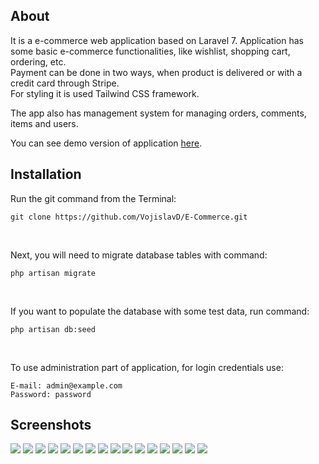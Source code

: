 <h2>About</h2>

<p>It is a e-commerce web application based on Laravel 7. Application has some basic e-commerce functionalities, like wishlist, shopping cart, ordering, etc.<br>
Payment can be done in two ways, when product is delivered or with a credit card through Stripe.<br>
For styling it is used Tailwind CSS framework.</p>

<p>The app also has management system for managing orders, comments, items and users.</p>

<p>You can see demo version of application <a href="https://v-e-commerce-demo.herokuapp.com/">here</a>.</p>

<h2>Installation</h2>

<p>Run the git command from the Terminal:</p>

```
git clone https://github.com/VojislavD/E-Commerce.git
```
<br>
<p>Next, you will need to migrate database tables with command:</p>

```
php artisan migrate
```

<br>
<p>If you want to populate the database with some test data, run command:</p>

```
php artisan db:seed
```

<br>
<p>To use administration part of application, for login credentials use: </p>

```
E-mail: admin@example.com
Password: password
```
<h2>Screenshots</h2>
<img src="https://user-images.githubusercontent.com/23532087/84006873-c3d1ec00-a96f-11ea-964d-bff2805cdaa2.JPG">
<img src="https://user-images.githubusercontent.com/23532087/84006923-dcda9d00-a96f-11ea-8188-d0cd813955bf.JPG">
<img src="https://user-images.githubusercontent.com/23532087/84010409-e3b7de80-a974-11ea-8c0e-705bd0d5356b.JPG">
<img src="https://user-images.githubusercontent.com/23532087/84007001-faa80200-a96f-11ea-8561-b24020343366.JPG">
<img src="https://user-images.githubusercontent.com/23532087/84007013-00054c80-a970-11ea-83d1-4469f6daa053.JPG">
<img src="https://user-images.githubusercontent.com/23532087/84007027-0693c400-a970-11ea-899f-9b7f81ec128e.JPG">
<img src="https://user-images.githubusercontent.com/23532087/84007047-127f8600-a970-11ea-9625-c3f85cbc3c73.JPG">
<img src="https://user-images.githubusercontent.com/23532087/84007051-13b0b300-a970-11ea-90c7-97276b442b7a.JPG">
<img src="https://user-images.githubusercontent.com/23532087/84007053-14e1e000-a970-11ea-8c39-f66347658ee8.JPG">
<img src="https://user-images.githubusercontent.com/23532087/84007113-2b883700-a970-11ea-837c-83efabe642eb.JPG">
<img src="https://user-images.githubusercontent.com/23532087/84007115-2c20cd80-a970-11ea-95a8-5996c6f16de4.JPG">
<img src="https://user-images.githubusercontent.com/23532087/84007116-2cb96400-a970-11ea-9941-c1ec281e5de1.JPG">
<img src="https://user-images.githubusercontent.com/23532087/84007118-2cb96400-a970-11ea-8619-33ff369b06fd.JPG">
<img src="https://user-images.githubusercontent.com/23532087/84007120-2d51fa80-a970-11ea-8c28-d6aa6c55e180.JPG">
<img src="https://user-images.githubusercontent.com/23532087/84007142-35119f00-a970-11ea-9f41-c36b6a0e02af.JPG">
<img src="https://user-images.githubusercontent.com/23532087/84007146-35aa3580-a970-11ea-9971-fd7201921a42.JPG">
